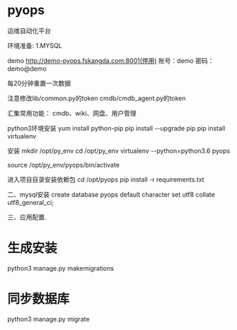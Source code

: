 

# pyops
运维自动化平台

环境准备:
1.MYSQL



demo
http://demo-pyops.fskangda.com:8001(停用)
账号：demo 密码：demo@demo

每20分钟重置一次数据


注意修改lib/common.py的token
cmdb/cmdb_agent.py的token

汇集常用功能：
cmdb、wiki、网盘、用户管理

python3环境安装
yum install python-pip
pip install --upgrade pip
pip install virtualenv

安装
mkdir /opt/py_env
cd /opt/py_env
virtualenv --python=python3.6 pyops

source /opt/py_env/pyops/bin/activate

进入项目目录安装依赖包
cd /opt/pyops
pip install -r requirements.txt

二、mysql安装
create database pyops default character set utf8 collate utf8_general_ci;

三、应用配置.
# 生成安装
python3 manage.py makemigrations 
#   同步数据库
python3 manage.py migrate      

